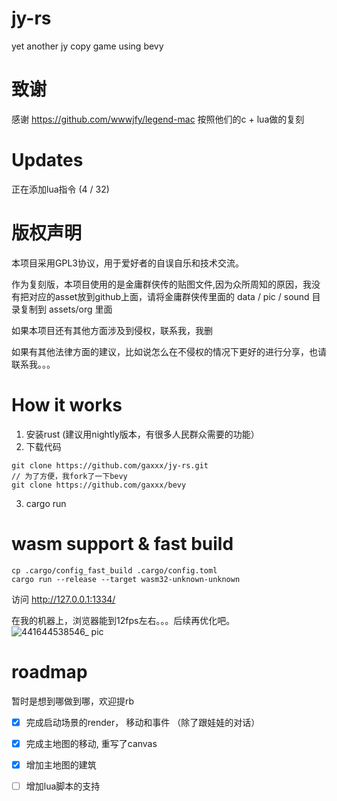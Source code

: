 # jy-rs
yet another jy copy game using bevy

# 致谢
感谢 https://github.com/wwwjfy/legend-mac 
按照他们的c + lua做的复刻

# Updates
正在添加lua指令 (4 / 32)


# 版权声明
本项目采用GPL3协议，用于爱好者的自误自乐和技术交流。

作为复刻版，本项目使用的是金庸群侠传的贴图文件,因为众所周知的原因，我没有把对应的asset放到github上面，请将金庸群侠传里面的 data / pic / sound 目录复制到 assets/org 里面

如果本项目还有其他方面涉及到侵权，联系我，我删

如果有其他法律方面的建议，比如说怎么在不侵权的情况下更好的进行分享，也请联系我。。。

# How it works

1. 安装rust (建议用nightly版本，有很多人民群众需要的功能）
2. 下载代码
  ```
  git clone https://github.com/gaxxx/jy-rs.git
  // 为了方便，我fork了一下bevy
  git clone https://github.com/gaxxx/bevy 
  ```
3. cargo run


# wasm support & fast build

```
cp .cargo/config_fast_build .cargo/config.toml
cargo run --release --target wasm32-unknown-unknown

```
访问 http://127.0.0.1:1334/

在我的机器上，浏览器能到12fps左右。。。后续再优化吧。
![441644538546_ pic](https://user-images.githubusercontent.com/471881/153518664-b4c9d557-dc14-4dd0-ac5b-6a77090a51f3.jpg)


# roadmap
暂时是想到哪做到哪，欢迎提rb

- [x] 完成启动场景的render， 移动和事件 （除了跟娃娃的对话）
- [x] 完成主地图的移动, 重写了canvas
- [x] 增加主地图的建筑
- [ ] 增加lua脚本的支持








